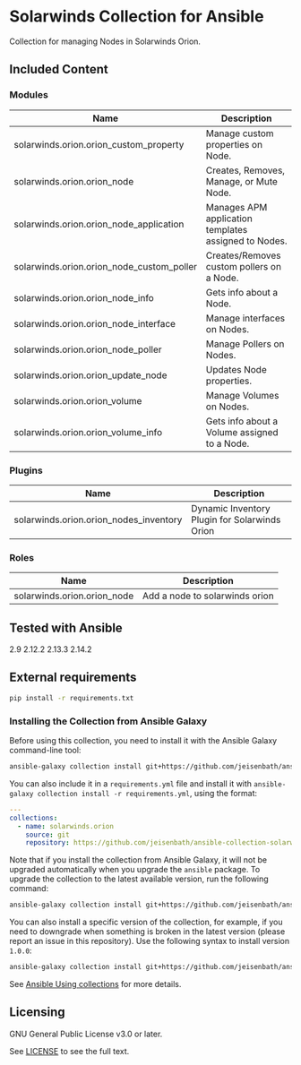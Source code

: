 # Solarwinds Collection for Ansible
<!-- Add CI and code coverage badges here. Samples included below. -->

<!-- Describe the collection and why a user would want to use it. What does the collection do? -->
Collection for managing Nodes in Solarwinds Orion.

## Included Content

<!--start collection content-->
### Modules
| Name                                       | Description                                          |
|--------------------------------------------|------------------------------------------------------|
| solarwinds.orion.orion_custom_property     | Manage custom properties on Node.                    |
| solarwinds.orion.orion_node                | Creates, Removes, Manage, or Mute Node.              |
| solarwinds.orion.orion_node_application    | Manages APM application templates assigned to Nodes. |
| solarwinds.orion.orion_node_custom_poller  | Creates/Removes custom pollers on a Node.            |
| solarwinds.orion.orion_node_info           | Gets info about a Node.                              |
| solarwinds.orion.orion_node_interface      | Manage interfaces on Nodes.                          |
| solarwinds.orion.orion_node_poller         | Manage Pollers on Nodes.                             |
| solarwinds.orion.orion_update_node         | Updates Node properties.                             |
| solarwinds.orion.orion_volume              | Manage Volumes on Nodes.                             |
| solarwinds.orion.orion_volume_info         | Gets info about a Volume assigned to a Node.         |

### Plugins
| Name                                   | Description                                   |
|----------------------------------------|-----------------------------------------------|
| solarwinds.orion.orion_nodes_inventory | Dynamic Inventory Plugin for Solarwinds Orion |

### Roles
| Name                        | Description                    |
|-----------------------------|--------------------------------|
| solarwinds.orion.orion_node | Add a node to solarwinds orion |

## Tested with Ansible

<!-- List the versions of Ansible the collection has been tested with. Must match what is in galaxy.yml. -->
2.9
2.12.2
2.13.3
2.14.2

## External requirements

```bash
pip install -r requirements.txt
```

### Installing the Collection from Ansible Galaxy

Before using this collection, you need to install it with the Ansible Galaxy command-line tool:
```bash
ansible-galaxy collection install git+https://github.com/jeisenbath/ansible-collection-solarwinds-orion.git
```

You can also include it in a `requirements.yml` file and install it with `ansible-galaxy collection install -r requirements.yml`, using the format:
```yaml
---
collections:
  - name: solarwinds.orion
    source: git
    repository: https://github.com/jeisenbath/ansible-collection-solarwinds-orion.git
```

Note that if you install the collection from Ansible Galaxy, it will not be upgraded automatically when you upgrade the `ansible` package. To upgrade the collection to the latest available version, run the following command:
```bash
ansible-galaxy collection install git+https://github.com/jeisenbath/ansible-collection-solarwinds-orion.git --upgrade
```

You can also install a specific version of the collection, for example, if you need to downgrade when something is broken in the latest version (please report an issue in this repository). Use the following syntax to install version `1.0.0`:

```bash
ansible-galaxy collection install git+https://github.com/jeisenbath/ansible-collection-solarwinds-orion.git:==1.0.0
```

See [Ansible Using collections](https://docs.ansible.com/ansible/devel/user_guide/collections_using.html) for more details.

## Licensing

<!-- Include the appropriate license information here and a pointer to the full licensing details. If the collection contains modules migrated from the ansible/ansible repo, you must use the same license that existed in the ansible/ansible repo. See the GNU license example below. -->

GNU General Public License v3.0 or later.

See [LICENSE](https://www.gnu.org/licenses/gpl-3.0.txt) to see the full text.

